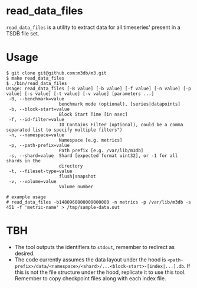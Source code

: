 # read_data_files

`read_data_files` is a utility to extract data for all timeseries' present in a TSDB file set.

# Usage
```
$ git clone git@github.com:m3db/m3.git
$ make read_data_files
$ ./bin/read_data_files
Usage: read_data_files [-B value] [-b value] [-f value] [-n value] [-p value] [-s value] [-t value] [-v value] [parameters ...]
 -B, --benchmark=value
                    benchmark mode (optional), [series|datapoints]
 -b, --block-start=value
                    Block Start Time [in nsec]
 -f, --id-filter=value
                    ID Contains Filter (optional), could be a comma separated list to specify multiple filters")
 -n, --namespace=value
                    Namespace [e.g. metrics]
 -p, --path-prefix=value
                    Path prefix [e.g. /var/lib/m3db]
 -s, --shard=value  Shard [expected format uint32], or -1 for all shards in the
                    directory
 -t, --fileset-type=value
                    flush|snapshot
 -v, --volume=value
                    Volume number

# example usage
# read_data_files -b1480960800000000000 -n metrics -p /var/lib/m3db -s 451 -f 'metric-name' > /tmp/sample-data.out
```

# TBH
- The tool outputs the identifiers to `stdout`, remember to redirect as desired.
- The code currently assumes the data layout under the hood is `<path-prefix>/data/<namespace>/<shard>/...<block-start>-[index|...].db`. If this is not the file structure under the hood, replicate it to use this tool. Remember to copy checkpoint files along with each index file.
